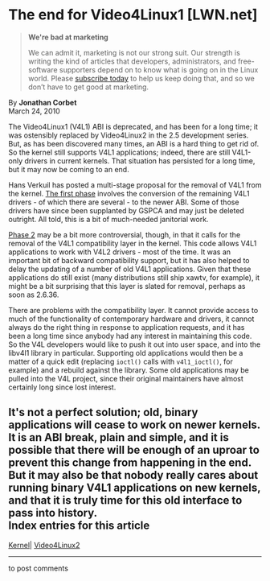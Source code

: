 # The end for Video4Linux1 [LWN.net]

> **We're bad at marketing**
> 
> We can admit it, marketing is not our strong suit. Our strength is writing the kind of articles that developers, administrators, and free-software supporters depend on to know what is going on in the Linux world. Please [subscribe today](/Promo/nsn-bad/subscribe) to help us keep doing that, and so we don’t have to get good at marketing. 

By **Jonathan Corbet**  
March 24, 2010 

The Video4Linux1 (V4L1) ABI is deprecated, and has been for a long time; it was ostensibly replaced by Video4Linux2 in the 2.5 development series. But, as has been discovered many times, an ABI is a hard thing to get rid of. So the kernel still supports V4L1 applications; indeed, there are still V4L1-only drivers in current kernels. That situation has persisted for a long time, but it may now be coming to an end. 

Hans Verkuil has posted a multi-stage proposal for the removal of V4L1 from the kernel. [The first phase](/Articles/380153/) involves the conversion of the remaining V4L1 drivers - of which there are several - to the newer ABI. Some of those drivers have since been supplanted by GSPCA and may just be deleted outright. All told, this is a bit of much-needed janitorial work. 

[Phase 2](/Articles/380154/) may be a bit more controversial, though, in that it calls for the removal of the V4L1 compatibility layer in the kernel. This code allows V4L1 applications to work with V4L2 drivers - most of the time. It was an important bit of backward compatibility support, but it has also helped to delay the updating of a number of old V4L1 applications. Given that these applications do still exist (many distributions still ship xawtv, for example), it might be a bit surprising that this layer is slated for removal, perhaps as soon as 2.6.36. 

There are problems with the compatibility layer. It cannot provide access to much of the functionality of contemporary hardware and drivers, it cannot always do the right thing in response to application requests, and it has been a long time since anybody had any interest in maintaining this code. So the V4L developers would like to push it out into user space, and into the libv4l1 library in particular. Supporting old applications would then be a matter of a quick edit (replacing `ioctl()` calls with `v4l1_ioctl()`, for example) and a rebuild against the library. Some old applications may be pulled into the V4L project, since their original maintainers have almost certainly long since lost interest. 

It's not a perfect solution; old, binary applications will cease to work on newer kernels. It is an ABI break, plain and simple, and it is possible that there will be enough of an uproar to prevent this change from happening in the end. But it may also be that nobody really cares about running binary V4L1 applications on new kernels, and that it is truly time for this old interface to pass into history.  
Index entries for this article  
---  
[Kernel](/Kernel/Index)| [Video4Linux2](/Kernel/Index#Video4Linux2)  
  


* * *

to post comments 
